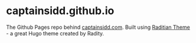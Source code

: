 # captainsidd.github.io

The Github Pages repo behind [captainsidd.com](https://captainsidd.com). Built using [Raditian Theme](https://github.com/radity/raditian-free-hugo-theme) - a great Hugo theme created by Radity.
